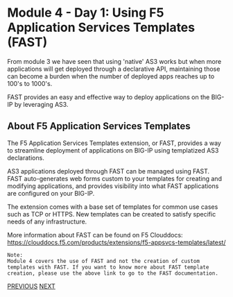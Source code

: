 # Module 4 - Day 1: Using F5 Application Services Templates (FAST)

From module 3 we have seen that using 'native' AS3 works but when more applications will get deployed through a declarative API, maintaining those can become a burden when the number of deployed apps reaches up to 100's to 1000's.

FAST provides an easy and effective way to deploy applications on the BIG-IP by leveraging AS3.

## About F5 Application Services Templates

The F5 Application Services Templates extension, or FAST, provides a way to streamline deployment of applications on BIG-IP using templatized AS3 declarations.

AS3 applications deployed through FAST can be managed using FAST. FAST auto-generates web forms custom to your templates for creating and modifying applications, and provides visibility into what FAST applications are configured on your BIG-IP.

The extension comes with a base set of templates for common use cases such as TCP or HTTPS. New templates can be created to satisfy specific needs of any infrastructure.

More information about FAST can be found on F5 Clouddocs: https://clouddocs.f5.com/products/extensions/f5-appsvcs-templates/latest/

```
Note:
Module 4 covers the use of FAST and not the creation of custom templates with FAST. If you want to know more about FAST template creation, please use the above link to go to the FAST documentation.
```

[PREVIOUS](module_3/task3_7.md)      [NEXT](module_4/task4_1.md)